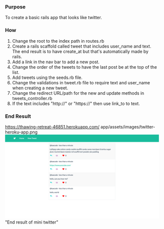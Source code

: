 ### Purpose ###
To create a basic rails app that looks like twitter.

### How ###
1. Change the root to the index path in routes.rb
2. Create a rails scaffold called tweet that includes user_name and text. The end result is to have create_at but that's automatically made by rails.
3. Add a link in the nav bar to add a new post.
4. Change the order of the tweets to have the last post be at the top of the list.
5. Add tweets using the seeds.rb file.
6. Change the validations in tweet.rb file to require text and user_name when creating a new tweet.
7. Change the redirect URL/path for the new and update methods in tweets_controller.rb
8. If the text includes "http://" or "https://" then use link_to to text.

### End Result ###
https://thawing-retreat-46851.herokuapp.com/
app/assets/images/twitter-heroku-app.png
![Alt text](app/assets/images/twitter-heroku-app.png) "End result of mini twitter"
